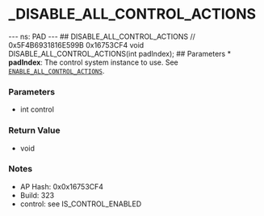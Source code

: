 # _DISABLE_ALL_CONTROL_ACTIONS

--- ns: PAD --- ## DISABLE_ALL_CONTROL_ACTIONS  // 0x5F4B6931816E599B 0x16753CF4 void DISABLE_ALL_CONTROL_ACTIONS(int padIndex);  ## Parameters * **padIndex**: The control system instance to use. See [`ENABLE_ALL_CONTROL_ACTIONS`](#_0xA5FFE9B05F199DE7).

### Parameters
* int control

### Return Value
* void

### Notes
* AP Hash: 0x0x16753CF4
* Build: 323
* control: see IS_CONTROL_ENABLED


